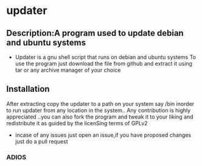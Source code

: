 # updater
## Description:A program used to update debian and ubuntu systems

* Updater is a gnu shell script that runs on debian and ubuntu systems
To use the program just download the file from github and extract it using tar 
or any archive manager of your choice
## Installation
 After extracting copy the updater to a path on your system say /bin inorder to run updater from any location in the system..
 Any contribution is highly appreciated ..you can also fork the program and tweak it to your liking and redistribute it as guided by the licenSing terms of GPLv2

* incase of any issues just open an issue,if you have proposed changes just do a pull request
### ADIOS

